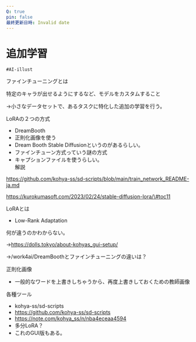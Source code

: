 ```yaml
---
Q: true
pin: false
最終更新日時: Invalid date
---
```

# 追加学習

`#AI-illust`

ファインチューニングとは

特定のキャラが出せるようにするなど、モデルをカスタムすること

→小さなデータセットで、あるタスクに特化した追加の学習を行う。

LoRAの２つの方式

- DreamBooth  
- 正則化画像を使う  
- Dream Booth Stable Diffusionというのがあるらしい。  
- ファインチューン方式っていう謎の方式  
- キャプションファイルを使うらしい。  
解説  

https://github.com/kohya-ss/sd-scripts/blob/main/train_network_README-ja.md

https://kurokumasoft.com/2023/02/24/stable-diffusion-lora/\#toc11

LoRAとは

- Low-Rank Adaptation

何が違うのかわからない。

→https://dolls.tokyo/about-kohyas_gui-setup/

→/work4ai/DreamBoothとファインチューニングの違いは？

正則化画像

- 一般的なワードを上書きしちゃうから、再度上書きしておくための教師画像

各種ツール

- kohya-ss/sd-scripts  
- https://github.com/kohya-ss/sd-scripts  
- https://note.com/kohya_ss/n/nba4eceaa4594  
- 多分LoRA？  
- これのGUI版もある。